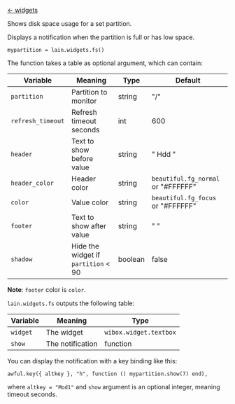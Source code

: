 [<- widgets](https://github.com/copycat-killer/lain/wiki/Widgets)

Shows disk space usage for a set partition.

Displays a notification when the partition is full or has low space.

    mypartition = lain.widgets.fs()

The function takes a table as optional argument, which can contain:

Variable | Meaning | Type | Default
--- | --- | --- | ---
`partition` | Partition to monitor | string | "/"
`refresh_timeout` | Refresh timeout seconds | int | 600
`header` | Text to show before value | string | " Hdd "
`header_color` | Header color | string | `beautiful.fg_normal` or "#FFFFFF"
`color` | Value color | string | `beautiful.fg_focus` or "#FFFFFF"
`footer` | Text to show after value | string | " "
`shadow` | Hide the widget if `partition` < 90 | boolean | false

**Note**: `footer` color is `color`.

`lain.widgets.fs` outputs the following table:

Variable | Meaning | Type
--- | --- | ---
`widget` | The widget | `wibox.widget.textbox`
`show` | The notification | function

You can display the notification with a key binding like this:

    awful.key({ altkey }, "h", function () mypartition.show(7) end),

where ``altkey = "Mod1"`` and ``show`` argument is an optional integer, meaning timeout seconds.
